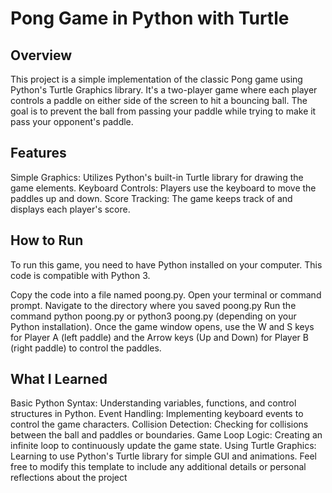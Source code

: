 # Pong Game in Python with Turtle
## Overview
This project is a simple implementation of the classic Pong game using Python's Turtle Graphics library. It's a two-player game where each player controls a paddle on either side of the screen to hit a bouncing ball. The goal is to prevent the ball from passing your paddle while trying to make it pass your opponent's paddle.

## Features
Simple Graphics: Utilizes Python's built-in Turtle library for drawing the game elements.
Keyboard Controls: Players use the keyboard to move the paddles up and down.
Score Tracking: The game keeps track of and displays each player's score.
## How to Run
To run this game, you need to have Python installed on your computer. This code is compatible with Python 3.

Copy the code into a file named poong.py.
Open your terminal or command prompt.
Navigate to the directory where you saved poong.py
Run the command python poong.py or python3 poong.py (depending on your Python installation).
Once the game window opens, use the W and S keys for Player A (left paddle) and the Arrow keys (Up and Down) for Player B (right paddle) to control the paddles.
## What I Learned
Basic Python Syntax: Understanding variables, functions, and control structures in Python.
Event Handling: Implementing keyboard events to control the game characters.
Collision Detection: Checking for collisions between the ball and paddles or boundaries.
Game Loop Logic: Creating an infinite loop to continuously update the game state.
Using Turtle Graphics: Learning to use Python's Turtle library for simple GUI and animations.
Feel free to modify this template to include any additional details or personal reflections about the project
